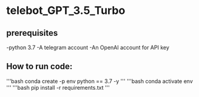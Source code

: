 # telebot_GPT_3.5_Turbo

## prerequisites
-python 3.7
-A telegram account
-An OpenAI account for API key 


## How to run code:

'''bash
conda create -p env python == 3.7 -y
'''
'''bash
conda activate env\
'''
'''bash
pip install -r requirements.txt
'''
